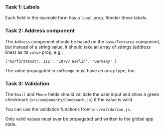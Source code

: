 ### Task 1: Labels

Each field in the example form has a `label` prop. Render these labels.


### Task 2: Address component

The `Address` component should be based on the `base/Textarea` component, but
instead of a string value, it should take an array of strings (address lines)
as its `value` prop, e.g.:

```
['Kurfürstenstr. 111', '10787 Berlin', 'Germany' ]
```

The value propagated in `onChange` must have an array type, too.


### Task 3: Validation

The `Email` and `Phone` fields should validate the user input and show a green
checkmark (`src/components/Checkmark.js`) if the value is valid.

You can use the validation functions from `src/validation.js`.

Only valid values must ever be propagated and written to the global app state.
